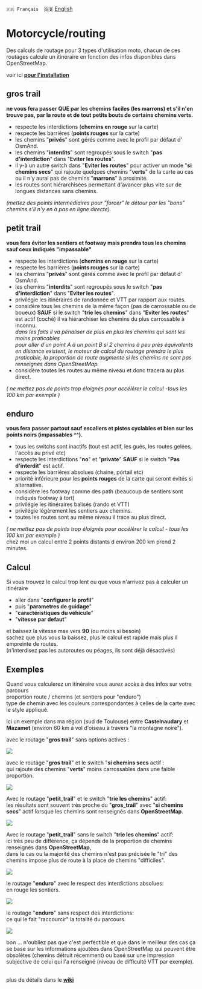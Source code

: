 `🇫🇷 Français`&emsp;🇬🇧 [English](routage_EN.md)

# Motorcycle/routing
Des calculs de routage pour 3 types d'utilisation moto, chacun de ces routages calcule un itinéraire en fonction des infos disponibles dans OpenStreetMap.
<br>

voir ici **[pour l'installation](installation.md)**

## gros trail 
<b>ne vous fera passer QUE par les chemins faciles (les marrons) et s'il n'en trouve pas, par la route et de tout petits bouts de certains chemins verts.</b>
<br>
- respecte les interdictions (**chemins en rouge** sur la carte)
- respecte les barrières (**points rouges** sur la carte)
- les chemins "**privés**" sont gérés comme avec le profil par défaut d' OsmAnd.
- les chemins "**interdits**" sont regroupés sous le switch "<b>pas d'interdiction</b>" dans "<b>Eviter les routes</b>".
- il y-à un autre switch dans "<b>Eviter les routes</b>" pour activer un mode "<b>si chemins secs</b>" qui rajoute quelques chemins "**verts**" de la carte au cas ou il n'y aurai pas de chemins "**marrons**" à proximité.
- les routes sont hiérarchisées permettant d'avancer plus vite sur de longues distances sans chemins.

<i>(mettez des points intermédiaires pour "forcer" le détour par les "bons" chemins s'il n'y en à pas en ligne directe).</i>
<br>

## petit trail
<b>vous fera éviter les sentiers et footway mais prendra tous les chemins sauf ceux indiqués "impassable"</b>
<br>
- respecte les interdictions (**chemins en rouge** sur la carte)
- respecte les barrières (**points rouges** sur la carte)
- les chemins "**privés**" sont gérés comme avec le profil par défaut d' OsmAnd.
- les chemins "**interdits**" sont regroupés sous le switch "<b>pas d'interdiction</b>" dans "<b>Eviter les routes</b>".
- privilégie les itinéraires de randonnée et VTT par rapport aux routes.
- considère tous les chemins de la même façon (pas de carrossable ou de boueux) <b>SAUF</b> si le switch "<b>trie les chemins</b>" dans "<b>Eviter les routes</b>" est actif (coché) il va hiérarchiser les chemins du plus carrossable à inconnu.
<i><br>
 dans les faits il va pénaliser de plus en plus les chemins qui sont les moins praticables <br>pour aller d'un point A à un point B si 2 chemins à peu près équivalents en distance existent, le moteur de calcul du routage prendra le plus praticable, la proportion de route augmente si les chemins ne sont pas renseignés dans OpenStreetMap.</i>
- considère toutes les routes au même niveau et donc tracera au plus direct.

<i>( ne mettez pas de points trop éloignés pour accélérer le calcul -tous les 100 km par exemple )</i>
 
## enduro
<b>vous fera passer partout sauf escaliers et pistes cyclables et bien sur les points noirs (impassables ^^).</b><br>
- tous les switchs sont inactifs (tout est actif, les gués, les routes gelées, l'accès au privé etc)
- respecte les interdictions "**no**" et "**private**" <b>SAUF</b> si le switch "<b>Pas d'interdit</b>" est actif.
- respecte les barrières absolues (chaine, portail etc)
- priorité inférieure pour les **points rouges** de la carte qui seront évités si alternative.
- considère les footway comme des path (beaucoup de sentiers sont indiqués footway à tort)
- privilégie les itinéraires balisés (rando et VTT)
- privilégie légèrement les sentiers aux chemins.
- toutes les routes sont au même niveau il trace au plus direct.

<i>( ne mettez pas de points trop éloignés pour accélérer le calcul - tous les 100 km par exemple )</i><br>
chez moi un calcul entre 2 points distants d environ 200 km prend 2 minutes.<br>
 
## Calcul
Si vous trouvez le calcul trop lent ou que vous n'arrivez pas à calculer un itinéraire
- aller dans "<b>configurer le profil</b>"
- puis "<b>parametres de guidage</b>"
- "<b>caractéristiques du véhicule</b>"
- "<b>vitesse par defaut</b>"

et baissez la vitesse max vers <b>90</b> (ou moins si besoin)<br>
sachez que plus vous la baissez, plus le calcul est rapide mais plus il empreinte de routes.<br>
(n'interdisez pas les autoroutes ou péages, ils sont déjà désactivés)
 
## Exemples
Quand vous calculerez un itinéraire vous aurez accès à des infos sur votre parcours<br>
proportion route / chemins (et sentiers pour "enduro")<br>
type de chemin avec les couleurs correspondantes à celles de la carte avec le style appliqué.<br>

Ici un exemple dans ma région (sud de Toulouse) entre <b>Castelnaudary</b> et <b>Mazamet</b> (environ 60 km à vol d'oiseau à travers "la montagne noire").<br>

avec le routage "<b>gros trail</b>" sans options actives :<br>

<img src="https://1.bp.blogspot.com/-2jO-scaZT8k/YJzinm1gWHI/AAAAAAAAEic/7Qe9Xhfd9mIbINux-c_4Gw7iRT5DH4ugwCLcBGAsYHQ/w296-h640/GT%255B1%255D.jpg" border="0">


avec le routage "<b>gros trail</b>" et le switch "<b>si chemins secs</b> actif :<br>
qui rajoute des chemins "**verts**" moins carrossables dans une faible proportion.<br>

<img src="https://1.bp.blogspot.com/-VDzxurdpIiI/YJzjwUlMM4I/AAAAAAAAEik/uZcepPSb630Fe-n55IIBL5TmeJz4ZSsfACLcBGAsYHQ/w296-h640/GT_sec%255B1%255D.jpg" border="0">

Avec le routage "<b>petit_trail</b>" et le switch "<b>trie les chemins</b>" actif:<br>
les résultats sont souvent très proche du "<b>gros_trail</b>" avec "<b>si chemins secs</b>" actif lorsque les chemins sont renseignés dans <b>OpenStreetMap</b>.<br>

<img src="https://1.bp.blogspot.com/-MBjJMjwtXE8/YJzlMde6u4I/AAAAAAAAEis/U9_bZUoYHwIWkeWYLDMDDUXSGCLE9SBZgCLcBGAsYHQ/w296-h640/PT_tri%255B1%255D.jpg" border="0">

Avec le routage "<b>petit_trail</b>" sans le switch "<b>trie les chemins</b>" actif:<br>
ici très peu de différence, ça dépends de la proportion de chemins renseignés dans <b>OpenStreetMap</b>,<br>
dans le cas ou la majorité des chemins n'est pas précisée le "tri" des chemins impose plus de route à la place de chemins "difficiles".<br>

<img src="https://1.bp.blogspot.com/-4PDQS4TdN0U/YJzl-K4DbjI/AAAAAAAAEi0/tXv0eyXuGEMS93m2lxKqQqMrqMsf9busgCLcBGAsYHQ/w296-h640/PT%255B1%255D.jpg" border="0">

le routage "<b>enduro</b>" avec le respect des interdictions absolues:<br>en rouge les sentiers.<br>

<img src="https://1.bp.blogspot.com/-lPQmsAg-lZY/YJznCWYqokI/AAAAAAAAEi8/EQTPYrifkY4bNCRXaxVm4Ft8vxnBolyvACLcBGAsYHQ/w296-h640/enduro%255B1%255D.jpg" border="0">

le routage "<b>enduro</b>" sans respect des interdictions:<br>
ce qui le fait "raccourcir" la totalité du parcours.<br>

<img src="https://1.bp.blogspot.com/-3r9uNtRCBgo/YJznZdGuWcI/AAAAAAAAEjE/IQIYaEURhRkv0_W50QshOGITjjCx4U6AQCLcBGAsYHQ/w296-h640/enduro_no-interdit%255B1%255D.jpg" border="0">

bon ... n'oubliez pas que c'est perfectible et que dans le meilleur des 
cas ça se base sur les informations ajoutées dans OpenStreetMap qui 
peuvent être obsolètes (chemins détruit récemment) ou basé sur une 
impression subjective de celui qui l'a renseigné (niveau de difficulté 
VTT par exemple).
<br>
<br>
 
plus de détails dans le **[wiki](https://github.com/OsmAnd-Rendering/Motorcycle/wiki/Routing)**
